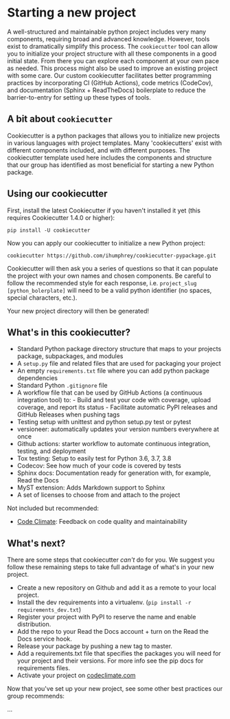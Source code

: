 # Starting a new project

A well-structured and maintainable python project includes very many components, requiring broad and advanced knowledge.
However, tools exist to dramatically simplify this process. The `cookiecutter` tool can allow you to initialize
your project structure with all these components in a good initial state. From there you can explore each component at
your own pace as needed. This process might also be used to improve an existing project with some care. Our custom 
cookiecutter facilitates better programming practices by incorporating CI (GitHub Actions), code metrics (CodeCov), and 
documentation (Sphinx + ReadTheDocs) boilerplate to reduce the barrier-to-entry for setting up these types of tools.

## A bit about `cookiecutter`

Cookiecutter is a python packages that allows you to initialize new projects in various languages with project templates.
Many 'cookiecutters' exist with different components included, and with different purposes. The cookiecutter template 
used here includes the components and structure that our group has identified as most beneficial for starting a new
Python package.

## Using our cookiecutter

First, install the latest Cookiecutter if you haven't installed it yet (this requires Cookiecutter 1.4.0 or higher):

```
pip install -U cookiecutter
```

Now you can apply our cookiecutter to initialize a new Python project: 

```
cookiecutter https://github.com/ihumphrey/cookiecutter-pypackage.git
```

Cookiecutter will then ask you a series of questions so that it can populate the project with your own names and chosen
components. Be careful to follow the recommended style for each response, i.e. `project_slug [python_bolerplate]` will
need to be a valid python identifier (no spaces, special characters, etc.).

Your new project directory will then be generated!

## What's in this cookiecutter?

- Standard Python package directory structure that maps to your projects package, subpackages, and modules
- A `setup.py` file and related files that are used for packaging your project
- An empty `requirements.txt` file where you can add python package dependencies
- Standard Python `.gitignore` file
- A workflow file that can be used by GitHub Actions (a continuous integration tool) to:
      - Build and test your code with coverage, upload coverage, and report its status
      - Facilitate automatic PyPI releases and GitHub Releases when pushing tags
- Testing setup with unittest and python setup.py test or pytest
- versioneer: automatically updates your version numbers everywhere at once
- Github actions: starter workflow to automate continuous integration, testing, and deployment
- Tox testing: Setup to easily test for Python 3.6, 3.7, 3.8
- Codecov: See how much of your code is covered by tests
- Sphinx docs: Documentation ready for generation with, for example, Read the Docs
- MyST extension: Adds Markdown support to Sphinx
- A set of licenses to choose from and attach to the project

Not included but recommended:

- [Code Climate](https://docs.codeclimate.com/): Feedback on code quality and maintainability

## What's next?

There are some steps that cookiecutter *can't* do for you. We suggest you follow these remaining steps to take full
advantage of what's in your new project.

- Create a new repository on Github and add it as a remote to your local project.
- Install the dev requirements into a virtualenv. (`pip install -r requirements_dev.txt`)
- Register your project with PyPI to reserve the name and enable distribution.
- Add the repo to your Read the Docs account + turn on the Read the Docs service hook.
- Release your package by pushing a new tag to master.
- Add a requirements.txt file that specifies the packages you will need for your project and their versions. For more info see the pip docs for requirements files.
- Activate your project on [codeclimate.com](https://docs.codeclimate.com/)

Now that you've set up your new project, see some other best practices our group recommends:

...